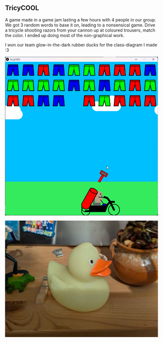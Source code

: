 ## TricyCOOL

A game made in a game jam lasting a few hours with 4 people in our group. We got 3 random words to base it on, leading to a nonsensical game. Drive a tricycle shooting razors from your cannon up at coloured trousers, match the color. I ended up doing most of the non-graphical work.

I won our team glow-in-the-dark rubber ducks for the class-diagram I made :3

![Nonsense](game.png)

![Duck](duck.png)